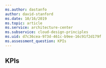 ```yaml
---
ms.author: dastanfo
author: david-stanford
ms.date: 10/16/2019
ms.topic: article
ms.service: architecture-center
ms.subservice: cloud-design-principles
ms.uid: d7c36cea-973d-461c-b9ee-16c91f2d179f
ms.assessment_question: KPIs
---
```

## KPIs


